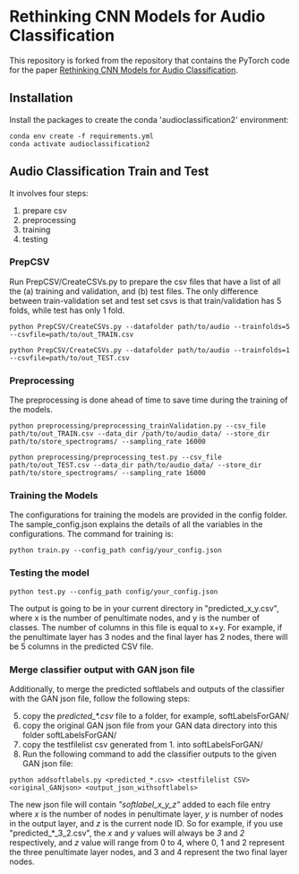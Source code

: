 # Rethinking CNN Models for Audio Classification

This repository is forked from the repository that contains the PyTorch code for the paper [Rethinking CNN Models for Audio Classification](https://arxiv.org/abs/2007.11154). 

## Installation
Install the packages to create the conda 'audioclassification2' environment:
```
conda env create -f requirements.yml
conda activate audioclassification2
```

## Audio Classification Train and Test
It involves four steps:
1. prepare csv
2. preprocessing
3. training
4. testing


### PrepCSV
Run PrepCSV/CreateCSVs.py to prepare the csv files that have a list of all the (a) training and validation, and (b) test files. The only difference between train-validation set and test set csvs is that train/validation has 5 folds, while test has only 1 fold.

```console
python PrepCSV/CreateCSVs.py --datafolder path/to/audio --trainfolds=5 --csvfile=path/to/out_TRAIN.csv

python PrepCSV/CreateCSVs.py --datafolder path/to/audio --trainfolds=1 --csvfile=path/to/out_TEST.csv
```

### Preprocessing
The preprocessing is done ahead of time to save time during the training of the models. 

```console
python preprocessing/preprocessing_trainValidation.py --csv_file path/to/out_TRAIN.csv --data_dir /path/to/audio_data/ --store_dir path/to/store_spectrograms/ --sampling_rate 16000

python preprocessing/preprocessing_test.py --csv_file path/to/out_TEST.csv --data_dir path/to/audio_data/ --store_dir path/to/store_spectrograms/ --sampling_rate 16000

```

### Training the Models

The configurations for training the models are provided in the config folder. The sample_config.json explains the details of all the variables in the configurations. The command for training is: 
```console
python train.py --config_path config/your_config.json
```

### Testing the model
```console
python test.py --config_path config/your_config.json
```
The output is going to be in your current directory in "predicted_x_y.csv", where x is the number of penultimate nodes, and y is the number of classes. The number of columns in this file is equal to x+y. For example, if the penultimate layer has 3 nodes and the final layer has 2 nodes, there will be 5 columns in the predicted CSV file.


### Merge classifier output with GAN json file
Additionally, to merge the predicted softlabels and outputs of the classifier with the GAN json file, follow the following steps:

5. copy the *predicted_\*.csv* file to a folder, for example, softLabelsForGAN/
6. copy the original GAN json file from your GAN data directory  into this folder softLabelsForGAN/
7. copy the testfilelist csv generated from 1. into softLabelsForGAN/
8. Run the following command to add the classifier outputs to the given GAN json file:
```console
python addsoftlabels.py <predicted_*.csv> <testfilelist CSV> <original_GANjson> <output_json_withsoftlabels>
```
The new json file will contain *"softlabel_x_y_z"* added to each file entry where *x* is the number of nodes in penultimate layer, *y* is number of nodes in the output layer, and *z* is the current node ID. So for example, if you use "predicted_*_3_2.csv", the *x* and *y* values will always be *3* and *2* respectively, and *z* value will range from 0 to 4, where 0, 1 and 2 represent the three penultimate layer nodes, and 3 and 4 represent the two final layer nodes.
